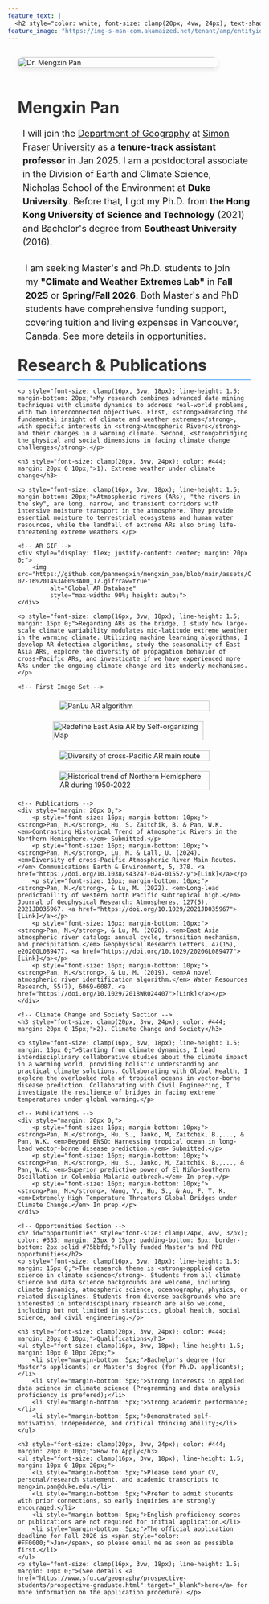 ```yaml
---
feature_text: |
  <h2 style="color: white; font-size: clamp(20px, 4vw, 24px); text-shadow: 2px 2px 4px black;">Facing climate change challenges with scientific knowledge and practical solutions</h2>
feature_image: "https://img-s-msn-com.akamaized.net/tenant/amp/entityid/AA1sVMRr.img?w=1200&h=400&m=6"
---
```


<div style="max-width: 1200px; margin: 0 auto; padding: 0 20px;">
    <!-- Profile Section -->
    <div style="display: flex; align-items: start; flex-wrap: wrap; margin: 20px 0;"> 
        <img src="https://github.com/panmengxin/mengxin_pan/blob/main/assets/IMG_0099.jpg?raw=true" 
            style="max-width: 400px; width: 100%; height: auto; margin: 10px 20px 15px 0; border-radius: 10px; box-shadow: 0 4px 8px rgba(0,0,0,0.1);"
            alt="Dr. Mengxin Pan">
        <div style="flex: 1; min-width: 300px;">
            <h1 style="font-size: clamp(28px, 5vw, 32px); margin-bottom: 15px; color: #333;">Mengxin Pan</h1>
            <p style="font-size: clamp(16px, 3vw, 18px); line-height: 1.5; margin-bottom: 5px; margin-left: 10px;">I will join the <a href="https://www.sfu.ca/geography.html" target="_blank">Department of Geography</a> at <a href="https://www.sfu.ca" target="_blank">Simon Fraser University</a> as a <strong>tenure-track assistant professor</strong> in Jan 2025. I am a postdoctoral associate in the Division of Earth and Climate Science, Nicholas School of the Environment at <strong>Duke University</strong>. Before that, I got my Ph.D. from <strong>the Hong Kong University of Science and Technology</strong> (2021) and Bachelor's degree from <strong>Southeast University</strong> (2016).</p>
        </div>
    </div>
<!-- In your paragraph, link to it using #opportunities -->
<p style="font-size: clamp(16px, 3vw, 18px); line-height: 1.5; margin: 15px 15px;">I am seeking Master's and Ph.D. students to join my <strong>"Climate and Weather Extremes Lab"</strong> in <strong>Fall 2025</strong> or <strong>Spring/Fall 2026</strong>. Both Master's and PhD students have comprehensive funding support, covering tuition and living expenses in Vancouver, Canada. See more details in <a href="#opportunities">opportunities</a>.</p>
    <!-- Research Section -->
    <h2 style="font-size: clamp(24px, 4vw, 32px); color: #333; margin: 25px 0 15px; padding-bottom: 8px; border-bottom: 2px solid #75bbfd;">Research & Publications</h2>
    
    <p style="font-size: clamp(16px, 3vw, 18px); line-height: 1.5; margin-bottom: 20px;">My research combines advanced data mining techniques with climate dynamics to address real-world problems, with two interconnected objectives. First, <strong>advancing the fundamental insight of climate and weather extremes</strong>, with specific interests in <strong>Atmospheric Rivers</strong> and their changes in a warming climate. Second, <strong>bridging the physical and social dimensions in facing climate change challenges</strong>.</p>

    <h3 style="font-size: clamp(20px, 3vw, 24px); color: #444; margin: 20px 0 10px;">1). Extreme weather under climate change</h3>
    
    <p style="font-size: clamp(16px, 3vw, 18px); line-height: 1.5; margin-bottom: 20px;">Atmospheric rivers (ARs), "the rivers in the sky", are long, narrow, and transient corridors with intensive moisture transport in the atmosphere. They provide essential moisture to terrestrial ecosystems and human water resources, while the landfall of extreme ARs also bring life-threatening extreme weathers.</p>

    <!-- AR GIF -->
    <div style="display: flex; justify-content: center; margin: 20px 0;">
        <img src="https://github.com/panmengxin/mengxin_pan/blob/main/assets/Canada_landfall_AR_events_JFM_1978-02-16%2014%3A00%3A00_17.gif?raw=true" 
             alt="Global AR Database" 
             style="max-width: 90%; height: auto;">
    </div>

    <p style="font-size: clamp(16px, 3vw, 18px); line-height: 1.5; margin: 15px 0;">Regarding ARs as the bridge, I study how large-scale climate variability modulates mid-latitude extreme weather in the warming climate. Utilizing machine learning algorithms, I develop AR detection algorithms, study the seasonality of East Asia ARs, explore the diversity of propagation behavior of cross-Pacific ARs, and investigate if we have experienced more ARs under the ongoing climate change and its underly mechanisms.</p>
    
    <!-- First Image Set -->
<div style="display: flex; justify-content: center; gap: 20px; flex-wrap: wrap; margin: 20px 0;">
    <a href="https://agupubs.onlinelibrary.wiley.com/doi/10.1029/2018WR024407" target="_blank">
        <img src="https://github.com/panmengxin/mengxin_pan/blob/main/assets/AR_algorithm.png?raw=true" 
             alt="PanLu AR algorithm" 
             style="max-width: 45%; width: 100%; height: auto; min-width: 300px;">
    </a>
    <a href="https://agupubs.onlinelibrary.wiley.com/doi/10.1029/2020GL089477" target="_blank">
        <img src="https://github.com/panmengxin/mengxin_pan/blob/main/assets/Figure2_annual_cycle_SOM_C8.png?raw=true" 
             alt="Redefine East Asia AR by Self-organizing Map" 
             style="max-width: 45%; width: 100%; height: auto; min-width: 300px;">
    </a>
</div>
    <!-- Second Image Set -->
    <div style="display: flex; justify-content: center; gap: 20px; flex-wrap: wrap; margin: 20px 0;">
        <img src="https://github.com/panmengxin/mengxin_pan/blob/main/assets/cross_Pacific_AR.png?raw=true" 
             alt="Diversity of cross-Pacific AR main route" 
             style="max-width: 45%; width: 100%; height: auto; min-width: 300px;">
        <img src="https://github.com/panmengxin/mengxin_pan/blob/main/assets/long-term_trend_of_AR.png?raw=true" 
             alt="Historical trend of Northern Hemisphere AR during 1950-2022" 
             style="max-width: 45%; width: 100%; height: auto; min-width: 300px;">
    </div>

    <!-- Publications -->
    <div style="margin: 20px 0;">
        <p style="font-size: 16px; margin-bottom: 10px;"><strong>Pan, M.</strong>, Hu, S. Zaitchik, B. & Pan, W.K. <em>Contrasting Historical Trend of Atmospheric Rivers in the Northern Hemisphere.</em> Submitted.</p>
        <p style="font-size: 16px; margin-bottom: 10px;"><strong>Pan, M.</strong>, Lu, M. & Lall, U. (2024). <em>Diversity of cross-Pacific Atmospheric River Main Routes.</em> Communications Earth & Environment, 5, 378. <a href="https://doi.org/10.1038/s43247-024-01552-y">[Link]</a></p>
        <p style="font-size: 16px; margin-bottom: 10px;"><strong>Pan, M.</strong>, & Lu, M. (2022). <em>Long-lead predictability of western north Pacific subtropical high.</em> Journal of Geophysical Research: Atmospheres, 127(5), 2021JD035967. <a href="https://doi.org/10.1029/2021JD035967">[Link]</a></p>
        <p style="font-size: 16px; margin-bottom: 10px;"><strong>Pan, M.</strong>, & Lu, M. (2020). <em>East Asia atmospheric river catalog: annual cycle, transition mechanism, and precipitation.</em> Geophysical Research Letters, 47(15), e2020GL089477. <a href="https://doi.org/10.1029/2020GL089477">[Link]</a></p>
        <p style="font-size: 16px; margin-bottom: 10px;"><strong>Pan, M.</strong>, & Lu, M. (2019). <em>A novel atmospheric river identification algorithm.</em> Water Resources Research, 55(7), 6069-6087. <a href="https://doi.org/10.1029/2018WR024407">[Link]</a></p>
    </div>

    <!-- Climate Change and Society Section -->
    <h3 style="font-size: clamp(20px, 3vw, 24px); color: #444; margin: 20px 0 15px;">2). Climate Change and Society</h3>

    <p style="font-size: clamp(16px, 3vw, 18px); line-height: 1.5; margin: 15px 0;">Starting from climate dynamics, I lead interdisciplinary collaborative studies about the climate impact in a warming world, providing holistic understanding and practical climate solutions. Collaborating with Global Health, I explore the overlooked role of tropical oceans in vector-borne disease prediction. Collaborating with Civil Engineering, I investigate the resilience of bridges in facing extreme temperatures under global warming.</p>

    <!-- Publications -->
    <div style="margin: 20px 0;">
        <p style="font-size: 16px; margin-bottom: 10px;"><strong>Pan, M.</strong>, Hu, S., Janko, M, Zaitchik, B.,..., & Pan, W.K. <em>Beyond ENSO: Harnessing tropical ocean in long-lead vector-borne disease prediction.</em> Submitted.</p>
        <p style="font-size: 16px; margin-bottom: 10px;"><strong>Pan, M.</strong>, Hu, S., Janko, M, Zaitchik, B.,..., & Pan, W.K. <em>Superior predictive power of El Niño-Southern Oscillation in Colombia Malaria outbreak.</em> In prep.</p>
        <p style="font-size: 16px; margin-bottom: 10px;"><strong>Pan, M.</strong>, Wang, Y., Hu, S., & Au, F. T. K. <em>Extremely High Temperature Threatens Global Bridges under Climate Change.</em> In prep.</p>
    </div>

    <!-- Opportunities Section -->
    <h2 id="opportunities" style="font-size: clamp(24px, 4vw, 32px); color: #333; margin: 25px 0 15px; padding-bottom: 8px; border-bottom: 2px solid #75bbfd;">Fully funded Master's and PhD opportunities</h2>
    <p style="font-size: clamp(16px, 3vw, 18px); line-height: 1.5; margin: 15px 0;">The research theme is <strong>applied data science in climate science</strong>. Students from all climate science and data science backgrounds are welcome, including climate dynamics, atmospheric science, oceanography, physics, or related disciplines. Students from diverse backgrounds who are interested in interdisciplinary research are also welcome, including but not limited in statistics, global health, social science, and civil engineering.</p>

    <h3 style="font-size: clamp(20px, 3vw, 24px); color: #444; margin: 20px 0 10px;">Qualifications</h3>
    <ul style="font-size: clamp(16px, 3vw, 18px); line-height: 1.5; margin: 10px 0 10px 20px;">
        <li style="margin-bottom: 5px;">Bachelor's degree (for Master's applicants) or Master's degree (for Ph.D. applicants);</li>
        <li style="margin-bottom: 5px;">Strong interests in applied data science in climate science (Programming and data analysis proficiency is prefered);</li>
        <li style="margin-bottom: 5px;">Strong academic performance;</li>
        <li style="margin-bottom: 5px;">Demonstrated self-motivation, independence, and critical thinking ability;</li>
    </ul>

    <h3 style="font-size: clamp(20px, 3vw, 24px); color: #444; margin: 20px 0 10px;">How to Apply</h3>
    <ul style="font-size: clamp(16px, 3vw, 18px); line-height: 1.5; margin: 10px 0 10px 20px;">
        <li style="margin-bottom: 5px;">Please send your CV, personal/research statement, and academic transcripts to mengxin.pan@duke.edu.</li>
        <li style="margin-bottom: 5px;">Prefer to admit students with prior connections, so early inquiries are strongly encouraged.</li>
        <li style="margin-bottom: 5px;">English proficiency scores or publications are not required for initial application.</li>
        <li style="margin-bottom: 5px;">The official application deadline for Fall 2026 is <span style="color: #FF0000;">Jan</span>, so please email me as soon as possible first.</li>
    </ul>
    <p style="font-size: clamp(16px, 3vw, 18px); line-height: 1.5; margin: 10px 0;">(See details <a href="https://www.sfu.ca/geography/prospective-students/prospective-graduate.html" target="_blank">here</a> for more information on the application procedure).</p>
</div>
